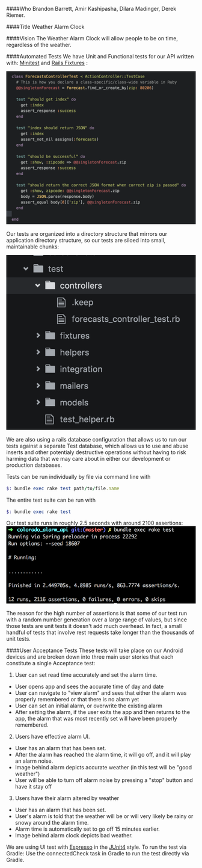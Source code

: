 ####Who
Brandon Barrett, Amir Kashipasha, Dilara Madinger, Derek Riemer.

####Title
Weather Alarm Clock

####Vision
The Weather Alarm Clock will allow people to be on time, regardless of the weather.

####Automated Tests
We have Unit and Functional tests for our API written with:
[Minitest](https://github.com/seattlerb/minitest)
and
[Rails Fixtures](http://guides.rubyonrails.org/testing.html#the-low-down-on-fixtures) :

!['rails sample test code'](/screenshots/testCodeEx.png?raw=true "rails sample test code")

Our tests are organized into a directory structure that mirrors our application
directory structure, so our tests are siloed into small, maintainable chunks:

!['rails test directory structure'](/screenshots/testFileTree.png?raw=true "rails test directory structure")

We are also using a rails database configuration that allows us to run our tests
against a separate Test database, which allows us to use and abuse inserts and other
potentialy destructive operations without having to risk harming data that we may
care about in either our development or production databases.

Tests can be run individually by file via command line with
```ruby
$: bundle exec rake test path/to/file.name
```
The entire test suite can be run with
```ruby
$: bundle exec rake test
```

Our test suite runs in roughly 2.5 seconds with around 2100 assertions:  
!['rails sample test output'](/screenshots/testOutput.png?raw=true "rails sample test output")

The reason for the high number of assertions is that some of our test run with a random number
generation over a large range of values, but since those tests are unit tests
it doesn't add much overhead. In fact, a small handful of tests that involve rest requests
take longer than the thousands of unit tests.

####User Acceptance Tests
These tests will take place on our Android devices and are broken down into
three main user stories that each constitute a single Acceptance test:

1. User can set read time accurately and set the alarm time.
  - User opens app and sees the accurate time of day and date
  - User can navigate to "view alarm" and sees that either the alarm was properly remembered or that there is no alarm yet
  - User can set an initial alarm, or overwrite the existing alarm
  - After setting the alarm, if the user exits the app and then returns to the app, the alarm that was most recently set will have been properly remembered.

2. Users have effective alarm UI.
  - User has an alarm that has been set.
  - After the alarm has reached the alarm time, it will go off, and it will play an alarm noise.
  - Image behind alarm depicts accurate weather (in this test will be "good weather")
  - User will be able to turn off alarm noise by pressing a "stop" button and have it stay off

3. Users have their alarm altered by weather
  - User has an alarm that has been set.
  - User's alarm is told that the weather will be or will very likely be rainy or snowy around the alarm time.
  - Alarm time is automatically set to go off 15 minutes earlier.
  - Image behind alarm clock depicts bad weather.

We are using UI test with [Espresso](http://developer.android.com/training/testing/ui-testing/espresso-testing.html) in the [JUnit4](http://junit.org/junit4/) style.
To run the test via Gradle: Use the connectedCheck task
in Gradle to run the test directly via Gradle.
